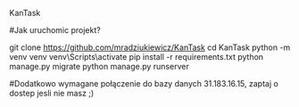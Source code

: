 KanTask

#Jak uruchomic projekt?

git clone https://github.com/mradziukiewicz/KanTask
cd KanTask
python -m venv venv
venv\Scripts\activate
pip install -r requirements.txt
python manage.py migrate
python manage.py runserver


#Dodatkowo wymagane połączenie do bazy danych 31.183.16.15, zaptaj o dostep jesli nie masz ;)